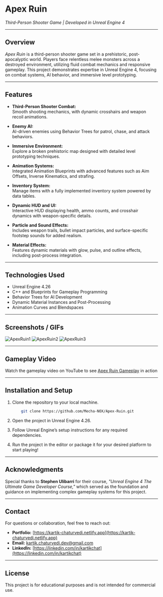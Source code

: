# **Apex Ruin**

*Third-Person Shooter Game | Developed in Unreal Engine 4*

---

## **Overview**

*Apex Ruin* is a third-person shooter game set in a prehistoric, post-apocalyptic world. Players face relentless melee monsters across a destroyed environment, utilizing fluid combat mechanics and responsive gameplay. This project demonstrates expertise in Unreal Engine 4, focusing on combat systems, AI behavior, and immersive level prototyping.

---

## **Features**

- **Third-Person Shooter Combat:**  
  Smooth shooting mechanics, with dynamic crosshairs and weapon recoil animations.  

- **Enemy AI:**  
  AI-driven enemies using Behavior Trees for patrol, chase, and attack behaviors.  

- **Immersive Environment:**  
  Explore a broken prehistoric map designed with detailed level prototyping techniques.  

- **Animation Systems:**  
  Integrated Animation Blueprints with advanced features such as Aim Offsets, Inverse Kinematics, and strafing.  

- **Inventory System:**  
  Manage items with a fully implemented inventory system powered by data tables.  

- **Dynamic HUD and UI:**  
  Interactive HUD displaying health, ammo counts, and crosshair dynamics with weapon-specific details.  

- **Particle and Sound Effects:**  
  Includes weapon trails, bullet impact particles, and surface-specific footstep sounds for added realism.  

- **Material Effects:**  
  Features dynamic materials with glow, pulse, and outline effects, including post-process integration.

---

## **Technologies Used**

- Unreal Engine 4.26  
- C++ and Blueprints for Gameplay Programming  
- Behavior Trees for AI Development  
- Dynamic Material Instances and Post-Processing  
- Animation Curves and Blendspaces

---

## **Screenshots / GIFs**

![ApexRuin1](https://github.com/Mecha-NOX/Countdown-Carnage/blob/b78451a59a67d9caf7e22beff407e0be5d344b78/GIFs/Countdown-Carnage_First.gif)
![ApexRuin2](https://github.com/Mecha-NOX/Countdown-Carnage/blob/b78451a59a67d9caf7e22beff407e0be5d344b78/GIFs/Countdown-Carnage_First.gif)
![ApexRuin3](https://github.com/Mecha-NOX/Countdown-Carnage/blob/b78451a59a67d9caf7e22beff407e0be5d344b78/GIFs/Countdown-Carnage_First.gif)

---

## **Gameplay Video**  

Watch the gameplay video on YouTube to see [Apex Ruin Gameplay](https://youtu.be/0dnEvv-QNS8) in action

---

## **Installation and Setup**

1. Clone the repository to your local machine.  

    ```bash
        git clone https://github.com/Mecha-NOX/Apex-Ruin.git
    ```

2. Open the project in Unreal Engine 4.26.  
3. Follow Unreal Engine’s setup instructions for any required dependencies.  
4. Run the project in the editor or package it for your desired platform to start playing!

---

## **Acknowledgments**

Special thanks to **Stephen Ulibarri** for their course, *"Unreal Engine 4 The Ultimate Game Developer Course,"* which served as the foundation and guidance on implementing complex gameplay systems for this project.

---

## **Contact**

For questions or collaboration, feel free to reach out:

- **Portfolio:** [https://kartik-chaturvedi.netlify.app](https://kartik-chaturvedi.netlify.app)  
- **Email:** <kartik.chaturvedi.dev@gmail.com>  
- **LinkedIn:** [https://linkedin.com/in/kartikchat](https://linkedin.com/in/kartikchat)

---

## **License**

This project is for educational purposes and is not intended for commercial use.
